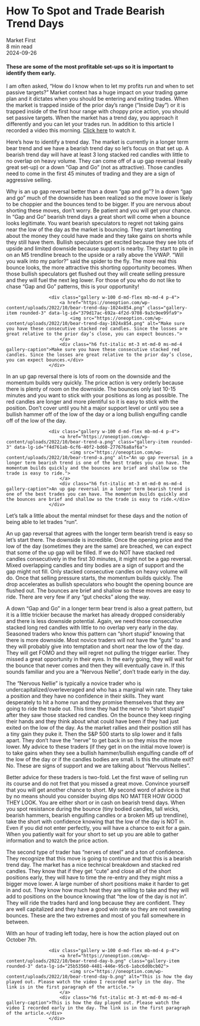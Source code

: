 
<div class="bg-secondary">
<h1 class="py-5 ms-3 ms-md-4 my-0">How To Spot and Trade Bearish Trend Days</h1>
</div>
<div class="d-flex align-items-center flex-wrap text-muted ps-3 ps-md-4 py-3 border-top border-bottom">
<div class="border-end pe-3 me-3">
<span class="badge bg-faded-primary text-primary">
Market First </span>
</div>
<div class="fs-sm pe-3 border-end me-3">8 min read</div>
<div class="fs-sm">
2024-09-26 </div>
</div>
<section class="px-3 px-md-4 py-4">
<h4 class="wp-block-heading">These are some of the most profitable set-ups so it is important to identify them early.</h4>
<p>I am often asked, “How do I know when to let my profits run and when to set passive targets?” Market context has a huge impact on your trading game plan and it dictates when you should be entering and exiting trades. When the market is trapped inside of the prior day’s range (“Inside Day”) or it is trapped inside of the first hour range with choppy price action, you should set passive targets. When the market has a trend day, you approach it differently and you can let your trades run. In addition to this article I recorded a video this morning.&nbsp;<a href="https://www.youtube.com/watch?v=kPfWxS12yUY" rel="noreferrer noopener" target="_blank">Click here</a>&nbsp;to watch it.</p>
<p>Here’s how to identify a trend day. The market is currently in a longer term bear trend and we have a bearish trend day so let’s focus on that set up. A bearish trend day will have at least 3 long stacked red candles with little to no overlap on heavy volume. They can come off of a up gap reversal (really great set-up) or a down “Gap and Go” (not as attractive). Those candles need to come in the first 45 minutes of trading and they are a sign of aggressive selling.</p>
<p>Why is an up gap reversal better than a down “gap and go”? In a down “gap and go” much of the downside has been realized so the move lower is likely to be choppier and the bounces tend to be bigger. If you are nervous about shorting these moves, don’t worry. Be patient and you will get your chance. In “Gap and Go” bearish trend days a great short will come when a bounce looks legitimate. You want bearish speculators to regret not taking gains near the low of the day as the market is bouncing. They start lamenting about the money they could have made and they take gains on shorts while they still have them. Bullish speculators get excited because they see lots of upside and limited downside because support is nearby. They start to pile in on an M5 trendline breach to the upside or a rally above the VWAP. “Will you walk into my parlor?” said the spider to the fly. The more real this bounce looks, the more attractive this shorting opportunity becomes. When those bullish speculators get flushed out they will create selling pressure and they will fuel the next leg lower. For those of you who do not like to chase “Gap and Go” patterns, this is your opportunity!</p>

                    <div class="gallery w-100 d-md-flex mb-md-4 p-4">
                        <a href="https://oneoption.com/wp-content/uploads/2022/10/bear-trend-day-1024x854.png" class="gallery-item rounded-3" data-lg-id="379d17ac-692a-4f2d-9708-9a3c9ee99fa9">
                            <img src="https://oneoption.com/wp-content/uploads/2022/10/bear-trend-day-1024x854.png" alt="Make sure you have these consecutive stacked red candles. Since the losses are great relative to the prior day’s close, you can expect bounces.">
                        </a>
                        <div class="h6 fst-italic mt-3 mt-md-0 ms-md-4 gallery-caption">Make sure you have these consecutive stacked red candles. Since the losses are great relative to the prior day’s close, you can expect bounces.</div>
                    </div>
                
<p>In an up gap reversal there is lots of room on the downside and the momentum builds very quickly. The price action is very orderly because there is plenty of room on the downside. The bounces only last 10-15 minutes and you want to stick with your positions as long as possible. The red candles are longer and more plentiful so it is easy to stick with the position. Don’t cover until you hit a major support level or until you see a bullish hammer off of the low of the day or a long bullish engulfing candle off of the low of the day.</p>

                    <div class="gallery w-100 d-md-flex mb-md-4 p-4">
                        <a href="https://oneoption.com/wp-content/uploads/2022/10/bear-trend-a.png" class="gallery-item rounded-3" data-lg-id="f4d761ab-6cf6-40f2-bd60-277676a8af6a">
                            <img src="https://oneoption.com/wp-content/uploads/2022/10/bear-trend-a.png" alt="An up gap reversal in a longer term bearish trend is one of the best trades you can have. The momentum builds quickly and the bounces are brief and shallow so the trade is easy to ride.">
                        </a>
                        <div class="h6 fst-italic mt-3 mt-md-0 ms-md-4 gallery-caption">An up gap reversal in a longer term bearish trend is one of the best trades you can have. The momentum builds quickly and the bounces are brief and shallow so the trade is easy to ride.</div>
                    </div>
                
<p>Let’s talk a little about the mental mindset for these days and the notion of being able to let trades “run”.</p>
<p>An up gap reversal that agrees with the longer term bearish trend is easy so let’s start there. The downside is incredible. Once the opening price and the low of the day (sometimes they are the same) are breached, we can expect that some of the up gap will be filled. If we do NOT have stacked red candles consecutively in the first 30 minutes, it might not be a gap reversal. Mixed overlapping candles and tiny bodies are a sign of support and the gap might not fill. Only stacked consecutive candles on heavy volume will do. Once that selling pressure starts, the momentum builds quickly. The drop accelerates as bullish speculators who bought the opening bounce are flushed out. The bounces are brief and shallow so these moves are easy to ride. There are very few if any “gut checks” along the way.</p>
<p>A down “Gap and Go” in a longer term bear trend is also a great pattern, but it is a little trickier because the market has already dropped considerably and there is less downside potential. Again, we need those consecutive stacked long red candles with little to no overlap very early in the day. Seasoned traders who know this pattern can “short stupid” knowing that there is more downside. Most novice traders will not have the “guts” to and they will probably give into temptation and short near the low of the day. They will get FOMO and they will regret not pulling the trigger earlier. They missed a great opportunity in their eyes. In the early going, they will wait for the bounce that never comes and then they will eventually cave in. If this sounds familiar and you are a “Nervous Nellie”, don’t trade early in the day.</p>
<p>The “Nervous Nellie” is typically a novice trader who is undercapitalized/overleveraged and who has a marginal win rate. They take a position and they have no confidence in their skills. They want desperately to hit a home run and they promise themselves that they are going to ride the trade out. This time they had the nerve to “short stupid” after they saw those stacked red candles. On the bounce they keep ringing their hands and they think about what could have been if they had just exited on the low of the day. As the market rallies and their position still has a tiny gain they puke it. Then the S&amp;P 500 starts to slip lower and it falls apart. They don’t have the “nerve” to get back in so they miss the move lower. My advice to these traders (if they get in on the initial move lower) is to take gains when they see a bullish hammer/bullish engulfing candle off of the low of the day or if the candles bodies are small. Is this the ultimate exit? No. These are signs of support and we are talking about “Nervous Nellies”.</p>
<p>Better advice for these traders is two-fold. Let the first wave of selling run its course and do not fret that you missed a great move. Convince yourself that you will get another chance to short. My second word of advice is that by no means should you consider buying dips NO MATTER HOW GOOD THEY LOOK. You are either short or in cash on bearish trend days. When you spot resistance during the bounce (tiny bodied candles, tall wicks, bearish hammers, bearish engulfing candles or a broken M5 up trendline), take the short with confidence knowing that the low of the day is NOT in. Even if you did not enter perfectly, you will have a chance to exit for a gain. When you patiently wait for your short to set up you are able to gather information and to watch the price action.</p>
<p>The second type of trader has “nerves of steel” and a ton of confidence. They recognize that this move is going to continue and that this is a bearish trend day. The market has a nice technical breakdown and stacked red candles. They know that if they get “cute” and close all of the short positions early, they will have to time the re-entry and they might miss a bigger move lower. A large number of short positions make it harder to get in and out. They know how much heat they are willing to take and they will add to positions on the bounce knowing that “the low of the day is not in”. They will ride the trades hard and long because they are confident. They are well capitalized and they have a good win rate so they are not sweating bounces. These are the two extremes and most of you fall somewhere in between.</p>
<p>With an hour of trading left today, here is how the action played out on October 7th.</p>

                    <div class="gallery w-100 d-md-flex mb-md-4 p-4">
                        <a href="https://oneoption.com/wp-content/uploads/2022/10/bear-trend-day-b.png" class="gallery-item rounded-3" data-lg-id="25b53560-4481-446e-95c6-1abc6d0bcb02">
                            <img src="https://oneoption.com/wp-content/uploads/2022/10/bear-trend-day-b.png" alt="This is how the day played out. Please watch the video I recorded early in the day. The link is in the first paragraph of the article.">
                        </a>
                        <div class="h6 fst-italic mt-3 mt-md-0 ms-md-4 gallery-caption">This is how the day played out. Please watch the video I recorded early in the day. The link is in the first paragraph of the article.</div>
                    </div>
                
</section>
